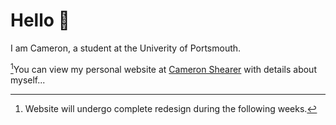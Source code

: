# Hello 🌊

I am Cameron, a student at the Univerity of Portsmouth.

[^1]You can view my personal website at [Cameron Shearer](cameron-shearer.co.uk) with details about myself...


[^1]: Website will undergo complete redesign during the following weeks.